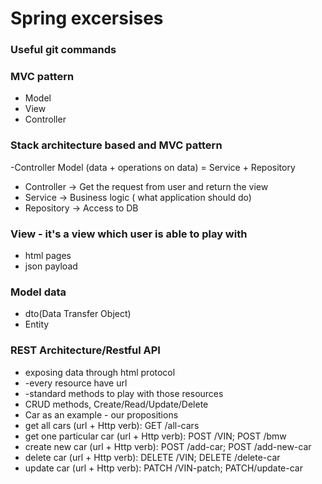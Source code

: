 # Spring excersises

### Useful git commands 

### MVC pattern
- Model
- View
- Controller

### Stack architecture based and MVC pattern
-Controller
Model (data + operations on data) = Service + Repository

- Controller -> Get the request from user and return the view
- Service -> Business logic ( what application should do)
- Repository -> Access to DB

### View - it's a view which user is able to play with
- html pages
- json payload

### Model data
- dto(Data Transfer Object)
- Entity

### REST Architecture/Restful API
- exposing data through html protocol
- -every resource have url
- -standard methods to play with those resources
- CRUD methods, Create/Read/Update/Delete
- Car as an example - our propositions
 - get all cars (url + Http verb): GET /all-cars
 - get one particular car (url + Http verb): POST /VIN; POST /bmw
 - create new car (url + Http verb): POST /add-car; POST /add-new-car
 - delete car (url + Http verb): DELETE /VIN; DELETE /delete-car
 - update car (url + Http verb): PATCH /VIN-patch; PATCH/update-car